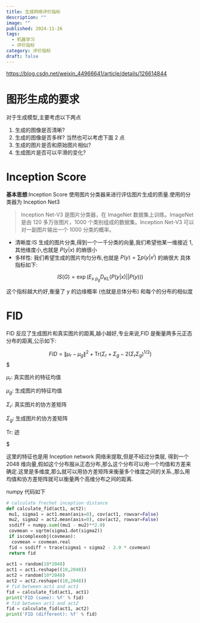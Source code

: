```yaml
---
title: 生成网络评价指标
description: ""
image: ""
published: 2024-11-26
tags:
  - 机器学习
  - 评价指标
category: 评价指标
draft: false
---
```


https://blog.csdn.net/weixin_44966641/article/details/126614844

# 图形生成的要求

对于生成模型,主要考虑以下两点

1. 生成的图像是否清晰?
2. 生成的图像是否多样?
当然也可以考虑下面 2 点
1. 生成的图片是否和原始图片相似?
2. 生成图片是否可以平滑的变化?

# Inception Score

**基本思想**:Inception Score 使用图片分类器来进行评估图片生成的质量.使用的分类器为 Inception Net3

> Inception Net-V3 是图片分类器，在 ImageNet 数据集上训练。ImageNet 是由 120 多万张图片，1000 个类别组成的数据集。Inception Net-V3 可以对一副图片输出一个 1000 分类的概率。

- 清晰度:IS 生成的图片分类,得到一个一千分类的向量,我们希望他某一维接近 1,其他维度小,也就是 $P(y|x)$ 的熵很小
- 多样性: 我们希望生成的图片均匀分布,也就是 $P(y)=\sum p(y|x^i)$ 的熵很大
具体指标如下:

$$
IS(G) = \exp(E_{x~p_{g}}D_{KL}(P(y|x)||P(y)))
$$

这个指标越大约好,衡量了 y 的边缘概率 (也就是总体分布) 和每个的分布的相似度

# FID

FID 反应了生成图片和真实图片的距离,越小越好,专业来说,FID 是衡量两多元正态分布的距离,公示如下:

$$
\begin{equation}
FID = \|\mu_r - \mu_g\|^2 + \mathrm{Tr}(\Sigma_r + \Sigma_g - 2 (\Sigma_r \Sigma_g)^{1/2})
\end{equation}
$$$

$\mu_r$: 真实图片的特征均值

$\mu_g$: 生成图片的特征均值

$\Sigma_r$: 真实图片的协方差矩阵

$\Sigma_g$: 生成图片的协方差矩阵

$\mathrm{Tr}$: 迹

$

这里的特征也是用 Inception network 网络来提取,但是不经过分类层, 得到一个 2048 维向量,假如这个分布服从正态分布,那么这个分布可以用一个均值和方差来确定.这里是多维度,那么就可以用协方差矩阵来衡量多个维度之间的关系.,那么用均值和协方差矩阵就可以衡量两个高维分布之间的距离.

numpy 代码如下

```python
# calculate frechet inception distance
def calculate_fid(act1, act2):
 mu1, sigma1 = act1.mean(axis=0), cov(act1, rowvar=False)
 mu2, sigma2 = act2.mean(axis=0), cov(act2, rowvar=False)
 ssdiff = numpy.sum((mu1 - mu2)**2.0)
 covmean = sqrtm(sigma1.dot(sigma2))
 if iscomplexobj(covmean):
  covmean = covmean.real
 fid = ssdiff + trace(sigma1 + sigma2 - 2.0 * covmean)
 return fid
  
act1 = random(10*2048)
act1 = act1.reshape((10,2048))
act2 = random(10*2048)
act2 = act2.reshape((10,2048))
# fid between act1 and act1
fid = calculate_fid(act1, act1)
print('FID (same): %f' % fid)
# fid between act1 and act2
fid = calculate_fid(act1, act2)
print('FID (different): %f' % fid)
```
